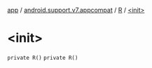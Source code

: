 [app](../../index.md) / [android.support.v7.appcompat](../index.md) / [R](index.md) / [&lt;init&gt;](./-init-.md)

# &lt;init&gt;

`private R()`
`private R()`
